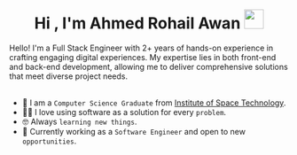 <h1 align="center">Hi , I'm Ahmed Rohail Awan <img src="https://media.giphy.com/media/hvRJCLFzcasrR4ia7z/giphy.gif" width="35"></h1>
Hello! I'm a Full Stack Engineer with 2+ years of hands-on experience in crafting engaging digital experiences. My expertise lies in both front-end and back-end development, allowing me to deliver comprehensive solutions that meet diverse project needs.
<br>

<br>

- :school: I am a `Computer Science Graduate` from [Institute of Space Technology](https://www.ist.edu.pk/).  
- :technologist: I love using software as a solution for every `problem`.  
- :nerd_face: Always `learning new things`.  
- :briefcase: Currently working as a `Software Engineer` and open to new `opportunities`.  

<br>
